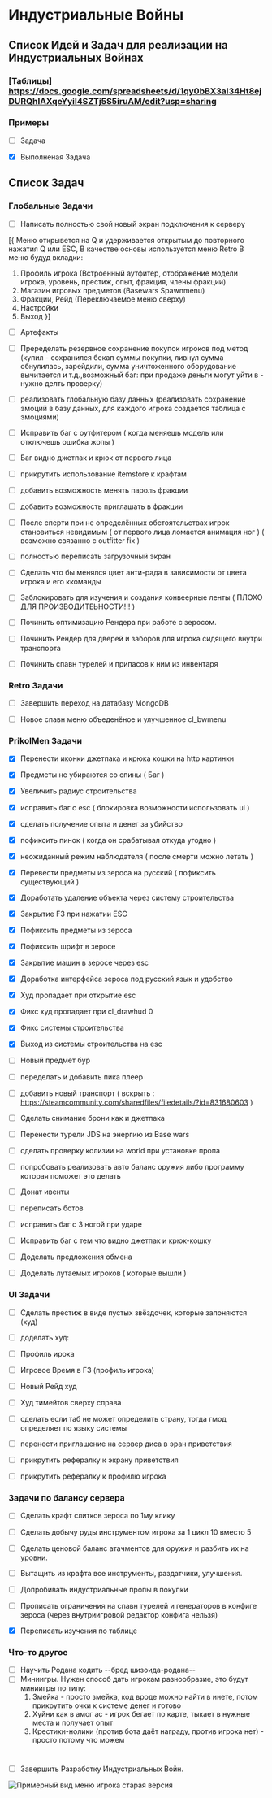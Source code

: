 # Индустриальные Войны

## Список Идей и Задач для реализации на Индустриальных Войнах

### [Таблицы] https://docs.google.com/spreadsheets/d/1qy0bBX3aI34Ht8ejDURQhIAXqeYyil4SZTj5S5iruAM/edit?usp=sharing

### Примеры

- [ ] Задача

- [x] Выполненая Задача

## Список Задач

### Глобальные Задачи

- [ ] Написать полностью свой новый экран подключения к серверу

[{
Меню открывется на Q и удерживается открытым до повторного нажатия Q или ESC,
В качестве основы используется меню Retro
В меню будуд вкладки:
1. Профиль игрока (Встроенный аутфитер, отображение модели игрока, уровень, престиж, опыт, фракция, члены фракции)
2. Магазин игровых предметов (Basewars Spawnmenu)
3. Фракции, Рейд (Переключаемое меню сверху)
4. Настройки
5. Выход
}]

- [ ] Артефакты

- [ ] Преределать резервное сохранение покупок игроков под метод (купил - сохранился бекап суммы покупки, ливнул сумма обнулилась, зарейдили, сумма уничтоженного оборудование вычитается и т.д.,возможный баг: при продаже деньги могут уйти в - нужно делть проверку)

- [ ] реализовать глобальную базу данных (реализовать сохранение эмоций в базу данных, для каждого игрока создается таблица с эмоциями)

- [ ] Исправить баг с оутфитером ( когда меняешь модель или отключешь ошибка жопы )

- [ ] Баг видно джетпак и крюк от первого лица

- [ ] прикрутить использование itemstore к крафтам

- [ ] добавить возможность менять пароль фракции

- [ ] добавить возможность приглашать в фракции

- [ ] После сперти при не определённых обстоятельствах игрок становиться невидимым ( от первого лица ломается анимация ног ) ( возможно связанно с outfitter fix )

- [ ] полностью переписать загрузочный экран

- [ ] Сделать что бы менялся цвет анти-рада в зависимости от цвета игрока и его ккоманды

- [ ] Заблокировать для изучения и создания конвеерные ленты ( ПЛОХО ДЛЯ ПРОИЗВОДИТЕЬНОСТИ!!! )

- [ ] Починить оптимизацию Рендера при работе с зеросом.

- [ ] Починить Рендер для дверей и заборов для игрока сидящего внутри транспорта

- [ ] Починить спавн турелей и припасов к ним из инвентаря

### Retro Задачи

- [ ] Завершить переход на датабазу MongoDB

- [ ] Новое спавн меню объеденёное и улучшенное cl_bwmenu

### PrikolMen Задачи

- [x] Перенести иконки джетпака и крюка кошки на http картинки

- [x] Предметы не убираются со спины ( Баг )

- [x] Увеличить радиус строительства

- [x] исправить баг с esc ( блокировка возможности использовать ui ) 

- [x] сделать получение опыта и денег за убийство

- [x] пофиксить пинок ( когда он срабатывал откуда угодно )

- [x] неожиданный режим наблюдателя ( после смерти можно летать )

- [x] Перевести предметы из зероса на русский ( пофиксить существующий )

- [x] Доработать удаление объекта через систему строительства

- [x] Закрытие F3 при нажатии ESC

- [x] Пофиксить предметы из зероса

- [x] Пофиксить шрифт в зеросе

- [x] Закрытие машин в зеросе через esc

- [x] Доработка интерфейса зероса под русский язык и удобство

- [x] Худ пропадает при открытие esc

- [x] Фикс худ пропадает при cl_drawhud 0

- [x] Фикс системы строительства

- [x] Выход из системы строительства на esc

- [ ] Новый предмет бур

- [ ] переделать и добавить пика плеер

- [ ] добавить новый транспорт ( вскрыть : https://steamcommunity.com/sharedfiles/filedetails/?id=831680603 )

- [ ] Сделать снимание брони как и джетпака

- [ ] Перенести турели JDS на энергию из Base wars

- [ ] сделать проверку колизии на world при установке пропа

- [ ] попробовать реализовать авто баланс оружия либо программу которая поможет это делать

- [ ] Донат ивенты

- [ ] переписать ботов

- [ ] исправить баг с 3 ногой при ударе

- [ ] Исправить баг с тем что видно джетпак и крюк-кошку

- [ ] Доделать предложения обмена

- [ ] Доделать лутаемых игроков ( которые вышли )

### UI Задачи
- [ ] Сделать престиж в виде пустых звёздочек, которые запоняются (худ)

- [ ] доделать худ:

- [ ] Профиль ирока

- [ ] Игровое Время в F3 (профиль игрока) 

- [ ] Новый Рейд худ

- [ ] Худ тимейтов сверху справа

- [ ] сделать если таб не может определить страну, тогда гмод определяет по языку системы

- [ ] перенести приглашение на сервер диса в эран приветствия

- [ ] прикрутить рефералку к экрану приветствия

- [ ] прикрутить рефералку к профилю игрока

### Задачи по балансу сервера

- [ ] Сделать крафт слитков зероса по 1му клику

- [ ] Сделать добычу руды инструментом игрока за 1 цикл 10 вместо 5

- [ ] Сделать ценовой баланс атачментов для оружия и разбить их на уровни.

- [ ] Вытащить из крафта все инструменты, раздатчики, улучшения.

- [ ] Допробивать индустриальные пропы в покупки

- [ ] Прописать ограничения на спавн турелей и генераторов в конфиге зероса (через внутриигровой редактор конфига нельзя)

- [x] Переписать изучения по таблице

### Что-то другое

- [ ] Научить Родана кодить
--бред шизоида-родана--
- [ ] Миниигры. Нужен способ дать игрокам разнообразие, это будут миниигры по типу:
    1. Змейка - просто змейка, код вроде можно найти в инете, потом прикрутить очки к системе денег и готово
    2. Хуйни как в амог ас - игрок бегает по карте, тыкает в нужные места и получает опыт
    3. Крестики-нолики (против бота даёт награду, против игрока нет) - просто потому что можем

# 
- [ ] Завершить Разработку Индустриальных Войн.

![Примерный вид меню игрока старая версия](https://cdn.discordapp.com/attachments/603007001471090700/764488370160140288/profile.png)

